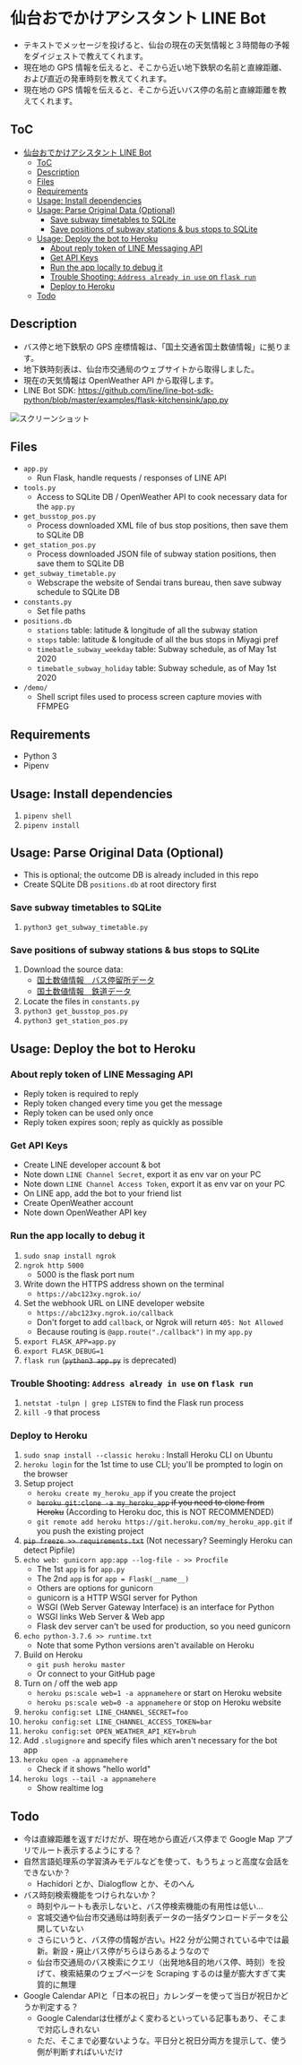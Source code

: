 # 仙台おでかけアシスタント LINE Bot

- テキストでメッセージを投げると、仙台の現在の天気情報と３時間毎の予報をダイジェストで教えてくれます。
- 現在地の GPS 情報を伝えると、そこから近い地下鉄駅の名前と直線距離、および直近の発車時刻を教えてくれます。
- 現在地の GPS 情報を伝えると、そこから近いバス停の名前と直線距離を教えてくれます。

## ToC

- [仙台おでかけアシスタント LINE Bot](#%e4%bb%99%e5%8f%b0%e3%81%8a%e3%81%a7%e3%81%8b%e3%81%91%e3%82%a2%e3%82%b7%e3%82%b9%e3%82%bf%e3%83%b3%e3%83%88-line-bot)
  - [ToC](#toc)
  - [Description](#description)
  - [Files](#files)
  - [Requirements](#requirements)
  - [Usage: Install dependencies](#usage-install-dependencies)
  - [Usage: Parse Original Data (Optional)](#usage-parse-original-data-optional)
    - [Save subway timetables to SQLite](#save-subway-timetables-to-sqlite)
    - [Save positions of subway stations & bus stops to SQLite](#save-positions-of-subway-stations--bus-stops-to-sqlite)
  - [Usage: Deploy the bot to Heroku](#usage-deploy-the-bot-to-heroku)
    - [About reply token of  LINE Messaging API](#about-reply-token-of-line-messaging-api)
    - [Get API Keys](#get-api-keys)
    - [Run the app locally to debug it](#run-the-app-locally-to-debug-it)
    - [Trouble Shooting: `Address already in use` on `flask run`](#trouble-shooting-address-already-in-use-on-flask-run)
    - [Deploy to Heroku](#deploy-to-heroku)
  - [Todo](#todo)

## Description

- バス停と地下鉄駅の GPS 座標情報は、「国土交通省国土数値情報」に拠ります。
- 地下鉄時刻表は、仙台市交通局のウェブサイトから取得しました。
- 現在の天気情報は OpenWeather API から取得します。
- LINE Bot SDK: https://github.com/line/line-bot-sdk-python/blob/master/examples/flask-kitchensink/app.py

![スクリーンショット](./screenshot.jpg)

## Files

- `app.py`
  - Run Flask, handle requests / responses of LINE API
- `tools.py`
  - Access to SQLite DB / OpenWeather API to cook necessary data for the `app.py`
- `get_busstop_pos.py`
  - Process downloaded XML file of bus stop positions, then save them to SQLite DB
- `get_station_pos.py`
  - Process downloaded JSON file of subway station positions, then save them to SQLite DB
- `get_subway_timetable.py`
  - Webscrape the website of Sendai trans bureau, then save subway schedule to SQLite DB
- `constants.py`
  - Set file paths
- `positions.db`
  - `stations` table: latitude & longitude of all the subway station
  - `stops` table: latitude & longitude of all the bus stops in Miyagi pref
  - `timebatle_subway_weekday` table: Subway schedule, as of May 1st 2020
  - `timebatle_subway_holiday` table: Subway schedule, as of May 1st 2020
- `/demo/`
  - Shell script files used to process screen capture movies with FFMPEG

## Requirements

- Python 3
- Pipenv

## Usage: Install dependencies

1. `pipenv shell`
2. `pipenv install`

## Usage: Parse Original Data (Optional)

- This is optional; the outcome DB is already included in this repo
- Create SQLite DB `positions.db` at root directory first

### Save subway timetables to SQLite

1. `python3 get_subway_timetable.py`

### Save positions of subway stations & bus stops to SQLite

1. Download the source data:
   - [国土数値情報　バス停留所データ](http://nlftp.mlit.go.jp/ksj/gml/datalist/KsjTmplt-P11.html)
   - [国土数値情報　鉄道データ](http://nlftp.mlit.go.jp/ksj/gml/datalist/KsjTmplt-N02-v2_3.html)
2. Locate the files in `constants.py`
3. `python3 get_busstop_pos.py`
4. `python3 get_station_pos.py`

## Usage: Deploy the bot to Heroku

### About reply token of  LINE Messaging API

- Reply token is required to reply
- Reply token changed every time you get the message
- Reply token can be used only once
- Reply token expires soon; reply as quickly as possible

### Get API Keys

- Create LINE developer account & bot
- Note down `LINE Channel Secret`, export it as env var on your PC
- Note down `LINE Channel Access Token`, export it as env var on your PC
- On LINE app, add the bot to your friend list
- Create OpenWeather account
- Note down OpenWeather API key

### Run the app locally to debug it

1. `sudo snap install ngrok`
2. `ngrok http 5000`
   - 5000 is the flask port num
3. Write down the HTTPS address shown on the terminal
   - `https://abc123xy.ngrok.io/`
4. Set the webhook URL on LINE developer website
   - `https://abc123xy.ngrok.io/callback`
   - Don't forget to add `callback`, or Ngrok will return `405: Not Allowed`
   - Because routing is `@app.route("./callback")` in my `app.py`
5. `export FLASK_APP=app.py`
6. `export FLASK_DEBUG=1`
7. `flask run` (~~`python3 app.py`~~ is deprecated)

### Trouble Shooting: `Address already in use` on `flask run`

1. `netstat -tulpn | grep LISTEN` to find the Flask run process
2. `kill -9` that process

### Deploy to Heroku

1. `sudo snap install --classic heroku` : Install Heroku CLI on Ubuntu
1. `heroku login` for the 1st time to use CLI; you'll be prompted to login on the browser
1. Setup project
   - `heroku create my_heroku_app` if you create the project
   - ~~`heroku git:clone -a my_heroku_app` if you need to clone from Heroku~~ (According to Heroku doc, this is NOT RECOMMENDED)
   - `git remote add heroku https://git.heroku.com/my_heroku_app.git` if you push the existing project
1. ~~`pip freeze >> requirements.txt`~~ (Not necessary? Seemingly Heroku can detect Pipfile)
1. `echo web: gunicorn app:app --log-file - >> Procfile`
   - The 1st `app` is for `app.py`
   - The 2nd `app` is for `app = Flask(__name__)`
   - Others are options for gunicorn
   - gunicorn is a HTTP WSGI server for Python
   - WSGI (Web Server Gateway Interface) is an interface for Python
   - WSGI links Web Server & Web app
   - Flask dev server can't be used for production, so you need gunicorn
1. `echo python-3.7.6 >> runtime.txt`
   - Note that some Python versions aren't available on Heroku
1. Build on Heroku
   - `git push heroku master`
   - Or connect to your GitHub page
1. Turn on / off the web app
   - `heroku ps:scale web=1 -a appnamehere` or start on Heroku website
   - `heroku ps:scale web=0 -a appnamehere` or stop on Heroku website
1. `heroku config:set LINE_CHANNEL_SECRET=foo`
1. `heroku config:set LINE_CHANNEL_ACCESS_TOKEN=bar`
1. `heroku config:set OPEN_WEATHER_API_KEY=bruh`
1. Add `.slugignore` and specify files which aren't necessary for the bot app
1. `heroku open -a appnamehere`
   - Check if it shows "hello world"
1. `heroku logs --tail -a appnamehere`
   - Show realtime log

## Todo

- 今は直線距離を返すだけだが、現在地から直近バス停まで Google Map アプリでルート表示するようにする？
- 自然言語処理系の学習済みモデルなどを使って、もうちょっと高度な会話をできないか？
  - Hachidori とか、Dialogflow とか、そのへん
- バス時刻検索機能をつけられないか？
  - 時刻やルートも表示しないと、バス停検索機能の有用性は低い...
  - 宮城交通や仙台市交通局は時刻表データの一括ダウンロードデータを公開していない
  - さらにいうと、バス停の情報が古い。H22 分が公開されている中では最新。新設・廃止バス停がちらほらあるようなので
  - 仙台市交通局のバス検索にクエリ（出発地&目的地バス停、時刻）を投げて、検索結果のウェブページを Scraping するのは量が膨大すぎて実質的に無理
- Google Calendar APIと「日本の祝日」カレンダーを使って当日が祝日かどうか判定する？
  - Google Calendarは仕様がよく変わるといっている記事もあり、そこまで対応しきれない
  - ただ、そこまで必要ないような。平日分と祝日分両方を提示して、使う側が判断すればいいだけ

